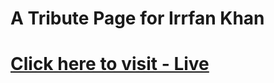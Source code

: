 # A Tribute Page for Irrfan Khan

# [Click here to visit - Live](https://pravven16.github.io/Tribute_page/ "https://pravven16.github.io/Tribute_page/")